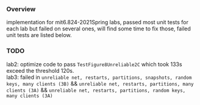 ### Overview
implementation for mit6.824-2021Spring labs, passed most unit tests for each lab but failed on several ones, will find
some time to fix those, failed unit tests are listed below.
### TODO
lab2: optimize code to pass `TestFigure8Unreliable2C` which took 133s exceed the
threshold 120s.  
lab3: failed in `unreliable net, restarts, partitions, snapshots, random keys, many clients (3B)` &&
`unreliable net, restarts, partitions, many clients (3A)` && 
`unreliable net, restarts, partitions, random keys, many clients (3A)`


